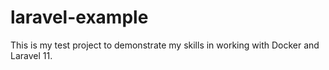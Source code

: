 # laravel-example
This is my test project to demonstrate my skills in working with Docker and Laravel 11.
